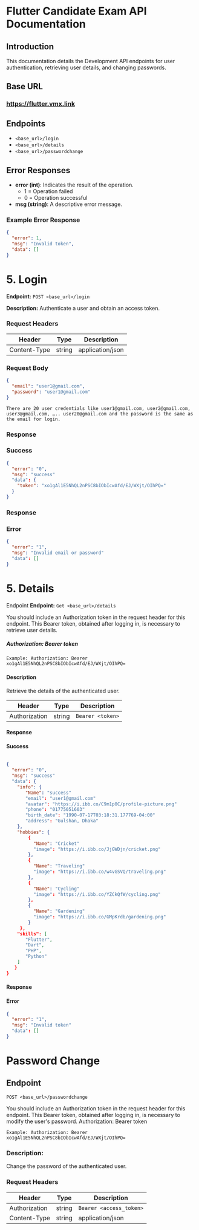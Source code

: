 # Flutter Candidate Exam API Documentation

## Introduction
This documentation details the Development API endpoints for user authentication, retrieving user details, and changing passwords.

## Base URL
### https://flutter.vmx.link


## Endpoints
- `<base_url>/login`
- `<base_url>/details`
- `<base_url>/passwordchange`

## Error Responses
- **error (int)**: Indicates the result of the operation.
  - 1 = Operation failed
  - 0 = Operation successful
- **msg (string)**: A descriptive error message.

### Example Error Response
```json
{
  "error": 1,
  "msg": "Invalid token",
  "data": [] 
}
```

# 5. Login

**Endpoint:** `POST <base_url>/login`

**Description:**
Authenticate a user and obtain an access token.

### Request Headers

| Header       | Type   | Description       |
|--------------|--------|-------------------|
| Content-Type | string | application/json  |

### Request Body
```json
{
  "email": "user1@gmail.com",
  "password": "user1@gmail.com"
}
```
`There are 20 user credentials like user1@gmail.com, user2@gmail.com, user3@gmail.com, ….. user20@gmail.com and the password is the same as the email for login.`


### Response
### Success

```json
{
  "error": "0",
  "msg": "success"
  "data": {
    "token": "xo1gAl1E5NhQL2nPSC8bIObIcwAfd/EJ/WXjt/OIhPQ="
  }
}
```

### Response
### Error

```json
{
  "error": "1",
  "msg": "Invalid email or password"
  "data": []
}
```
# 5. Details

Endpoint
**Endpoint:** `Get <base_url>/details`


You should include an Authorization token in the request header for this endpoint. This Bearer token, obtained after logging in, is necessary to retrieve user details.

##### Authorization: Bearer token

`Example: Authorization: Bearer xo1gAl1E5NhQL2nPSC8bIObIcwAfd/EJ/WXjt/OIhPQ=`

#### Description
Retrieve the details of the authenticated user.

| Header       | Type   | Description       |
|--------------|--------|-------------------|
| Authorization | string | `Bearer <token>` |

#### Response
#### Success
```json

{
  "error": "0",
  "msg": "success"
  "data": {
    "info": {
       "Name": "success"
       "email": "user1@gmail.com"
       "avatar": "https://i.ibb.co/C9m1p0C/profile-picture.png"
       "phone": "01775051603"
       "birth_date": "1990-07-17T03:18:31.177769-04:00"
       "address": "Gulshan, Dhaka"
    },
    "hobbies": {
        {
          "Name": "Cricket"
          "image": "https://i.ibb.co/JjGWDjn/cricket.png"
        },
        {
          "Name": "Traveling"
          "image": "https://i.ibb.co/w4vGSVQ/traveling.png"
        },
        {
          "Name": "Cycling"
          "image": "https://i.ibb.co/YZCkQfW/cycling.png"
        },
        {
          "Name": "Gardening"
          "image": "https://i.ibb.co/GMpKrdb/gardening.png"
        }
     },
    "skills": [
       "Flutter",
       "Dart",
       "PHP",
       "Python"
    ]
   }
}
```
#### Response
#### Error
```json
{
  "error": "1",
  "msg": "Invalid token"
  "data": []
}
```

# Password Change
## Endpoint
`POST <base_url>/passwordchange`


You should include an Authorization token in the request header for this endpoint. This Bearer token, obtained after logging in, is necessary to modify the user's password.
Authorization: Bearer token


`Example: Authorization: Bearer xo1gAl1E5NhQL2nPSC8bIObIcwAfd/EJ/WXjt/OIhPQ=`

### Description:
Change the password of the authenticated user.

### Request Headers

| Header       | Type   | Description       |
|--------------|--------|-------------------|
| Authorization | string | `Bearer <access_token>`|
| Content-Type | string | application/json  |

